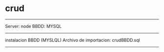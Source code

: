 # crud
****************************************************
Server: node
BBDD: MYSQL
****************************************************
instalacion BBDD (MYSLQL)
Archivo de importacion: crudBBDD.sql
***************************************************
